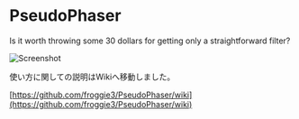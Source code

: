 # PseudoPhaser

Is it worth throwing some 30 dollars for getting only a straightforward filter?

![Screenshot](https://yokkin.com/wp-content/uploads/2020/12/20201221003726.png)

使い方に関しての説明はWikiへ移動しました。

[https://github.com/froggie3/PseudoPhaser/wiki](https://github.com/froggie3/PseudoPhaser/wiki)

